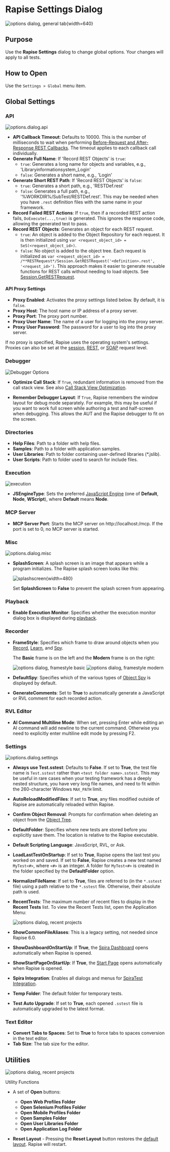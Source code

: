 # Rapise Settings Dialog

![options dialog, general tab](./img/options_dialog1.png){width=640}

## Purpose

Use the **Rapise Settings** dialog to change global options. Your changes will apply to all tests.

## How to Open

Use the `Settings > Global` menu item.

## Global Settings

### API

![options.dialog.api](./img/options_dialog_api.png)

*   **API Callback Timeout**: Defaults to 10000. This is the number of milliseconds to wait when performing [Before-Request and After-Response REST Callbacks](rest_web_service.md#before-request-and-after-response-rest-callbacks). The timeout applies to each callback call individually.
*   **Generate Full Name**: If 'Record REST Objects' is `true`:
    *   `true`: Generates a long name for objects and variables, e.g., 'Libraryinformationsystem_Login'
    *   `false`: Generates a short name, e.g., 'Login'
*   **Generate Short REST Path**: If 'Record REST Objects' is `false`:
    *   `true`: Generates a short path, e.g., 'RESTDef.rest'
    *   `false`: Generates a full path, e.g., '%WORKDIR%/SubTest/RESTDef.rest'. This may be needed when you have `.rest` definition files with the same name in your framework.
*   **Record Failed REST Actions**: If `true`, then if a recorded REST action fails, `DoExecute(...,true)` is generated. This ignores the response code, allowing the generated test to pass.
*   **Record REST Objects**: Generates an object for each REST request.
    *   `true`: An object is added to the Object Repository for each request. It is then initialized using `var <request_object_id> = SeS(<request_object_id>)`.
    *   `false`: No object is added to the object tree. Each request is initialized as `var <request_object_id> = /**RESTRequest*/Session.GetRESTRequest('<definition>.rest', '<request_id>')`. This approach makes it easier to generate reusable functions for REST calls without needing to load objects. See [Session.GetRESTRequest](../Libraries/Session.md#getrestrequest).

#### API Proxy Settings

*   **Proxy Enabled**: Activates the proxy settings listed below. By default, it is `false`.
*   **Proxy Host**: The host name or IP address of a proxy server.
*   **Proxy Port**: The proxy port number.
*   **Proxy User Name**: The name of a user for logging into the proxy server.
*   **Proxy User Password**: The password for a user to log into the proxy server.

If no proxy is specified, Rapise uses the operating system's settings. Proxies can also be set at the [session](../Libraries/Session.md#setproxy), [REST](../Libraries/RESTService.md#dosetproxy), or [SOAP](../Libraries/SOAPService.md#dosetproxy) request level.

### Debugger

![Debugger Options](./img/options_dialog_debugger_node.png)

*   **Optimize Call Stack**: If `True`, redundant information is removed from the call stack view. See also [Call Stack View Optimization](variable_call_stack_view.md#call-stack-view-optimization).

*   **Remember Debugger Layout**: If `True`, Rapise remembers the window layout for debug mode separately. For example, this may be useful if you want to work full screen while authoring a test and half-screen when debugging. This allows the AUT and the Rapise debugger to fit on the screen.

### Directories

*   **Help Files**: Path to a folder with help files.
*   **Samples**: Path to a folder with application samples.
*   **User Libraries**: Path to folder containing user-defined libraries (*.jslib).
*   **User Scripts**: Path to folder used to search for include files.

### Execution

![execution](./img/options_dialog_execution.png)

*   **JSEngineType**: Sets the preferred [JavaScript Engine](jscript_language_reference.md) (one of **Default**, **Node**, **WScript**), where **Default** means **Node**.

### MCP Server

*   **MCP Server Port**: Starts the MCP server on http://localhost:<port>/mcp. If the port is set to 0, no MCP server is started.

### Misc

![options.dialog.misc](./img/options_dialog4.png)

*   **SplashScreen**: A splash screen is an image that appears while a program initializes. The Rapise splash screen looks like this:

    ![splashscreen](./img/options_dialog3.png){width=480}

    Set **SplashScreen** to **False** to prevent the splash screen from appearing.

### Playback

*   **Enable Execution Monitor**: Specifies whether the execution monitor dialog box is displayed during [playback](playback.md).

### Recorder

*   **FrameStyle**: Specifies which frame to draw around objects when you [Record](recording.md), [Learn](object_learning.md), and [Spy](object_spy.md).

    The **Basic** frame is on the left and the **Modern** frame is on the right:

    ![options dialog, framestyle basic](./img/options_dialog6.png) ![options dialog, framestyle modern](./img/options_dialog7.png)

*   **DefaultSpy**: Specifies which of the various types of [Object Spy](object_spy.md) is displayed by default.
*   **GenerateComments**: Set to **True** to automatically generate a JavaScript or RVL comment for each recorded action.

### RVL Editor

*   **AI Command Multiline Mode**: When set, pressing Enter while editing an AI command will add newline to the current command. Otherwise you need to explicitly enter multiline edit mode by pressing F2.

### Settings

![options.dialog.settings](./img/options_dialog5.png)

*   **Always use Test.sstest**: Defaults to **False**. If set to **True**, the test file name is `Test.sstest` rather than `<test folder name>.sstest`. This may be useful in rare cases when your testing framework has a deeply nested structure, you have very long file names, and need to fit within the 260-character Windows `MAX_PATH` limit.
*   **AutoReloadModifiedFiles**: If set to **True**, any files modified outside of Rapise are automatically reloaded within Rapise.
*   **Confirm Object Removal**: Prompts for confirmation when deleting an object from the [Object Tree](object_tree.md).
*   **DefaultFolder**: Specifies where new tests are stored before you explicitly save them. The location is relative to the Rapise executable.
*   **Default Scripting Language**: JavaScript, RVL, or Ask.
*   **LoadLastTestOnStartup**: If set to **True**, Rapise opens the last test you worked on and saved. If set to **False**, Rapise creates a new test named `MyTest<#>`, where `<#>` is an integer. A folder for `MyTest<#>` is created in the folder specified by the **DefaultFolder** option.
*   **NormalizeFileName**: If set to **True**, files are referred to (in the `*.sstest` file) using a path relative to the `*.sstest` file. Otherwise, their absolute path is used.
*   **RecentTests**: The maximum number of recent files to display in the **Recent Tests** list. To view the Recent Tests list, open the Application Menu:

    ![options dialog, recent projects](./img/options_dialog8.png)

*   **ShowCommonFileAliases**: This is a legacy setting, not needed since Rapise 6.0.
*   **ShowDashboardOnStartUp**: If **True**, the [Spira Dashboard](spira_dashboard_2.md) opens automatically when Rapise is opened.
*   **ShowStartPageOnStartUp**: If **True**, the [Start Page](start_page.md) opens automatically when Rapise is opened.
*   **Spira Integration**: Enables all dialogs and menus for [SpiraTest Integration](spiratest_integration.md).
*   **Temp Folder**: The default folder for temporary tests.
*   **Test Auto Upgrade**: If set to **True**, each opened `.sstest` file is automatically upgraded to the latest format.

### Text Editor

*   **Convert Tabs to Spaces**: Set to **True** to force tabs to spaces conversion in the text editor.
*   **Tab Size**: The tab size for the editor.

## Utilities

![options dialog, recent projects](./img/options_dialog9.png)

Utility Functions

*   A set of **Open** buttons:
    *   **Open Web Profiles Folder**
    *   **Open Selenium Profiles Folder**
    *   **Open Mobile Profiles Folder**
    *   **Open Samples Folder**
    *   **Open User Libraries Folder**
    *   **Open Application Log Folder**

*   **Reset Layout** - Pressing the **Reset Layout** button restores the [default layout](restoring_the_default_layout.md). Rapise will restart.